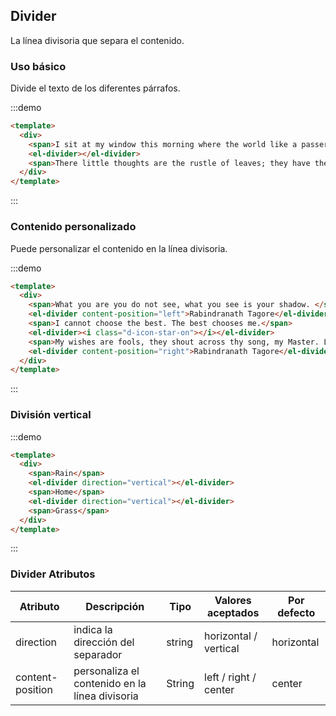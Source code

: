 ## Divider

La línea divisoria que separa el contenido.

### Uso básico

Divide el texto de los diferentes párrafos.

:::demo
```html
<template>
  <div>
    <span>I sit at my window this morning where the world like a passer-by stops for a moment, nods to me and goes.</span>
    <el-divider></el-divider>
    <span>There little thoughts are the rustle of leaves; they have their whisper of joy in my mind.</span>
  </div>
</template>
```
:::

### Contenido personalizado

Puede personalizar el contenido en la línea divisoria.


:::demo
```html
<template>
  <div>
    <span>What you are you do not see, what you see is your shadow. </span>
    <el-divider content-position="left">Rabindranath Tagore</el-divider>
    <span>I cannot choose the best. The best chooses me.</span>
    <el-divider><i class="d-icon-star-on"></i></el-divider>
    <span>My wishes are fools, they shout across thy song, my Master. Let me but listen.</span>
    <el-divider content-position="right">Rabindranath Tagore</el-divider>
  </div>
</template>
```
:::

### División vertical

:::demo
```html
<template>
  <div>
    <span>Rain</span>
    <el-divider direction="vertical"></el-divider>
    <span>Home</span>
    <el-divider direction="vertical"></el-divider>
    <span>Grass</span>
  </div>
</template>
```
:::

### Divider Atributos
| Atributo     | Descripción        | Tipo   | Valores aceptados | Por defecto |
|-------------  |---------------- |---------------- |---------------------- |-------- |
| direction      | indica la dirección del separador | string  |          horizontal / vertical           |    horizontal     |
| content-position      | personaliza el contenido en la línea divisoria | String  |  left / right / center  |  center |